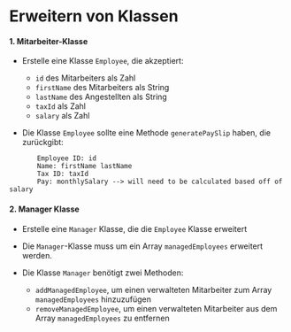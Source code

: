 # Erweitern von Klassen

#### 1. Mitarbeiter-Klasse

- Erstelle eine Klasse `Employee`, die akzeptiert:

  - `id` des Mitarbeiters als Zahl
  - `firstName` des Mitarbeiters als String
  - `lastName` des Angestellten als String
  - `taxId` als Zahl
  - `salary` als Zahl

- Die Klasse `Employee` sollte eine Methode `generatePaySlip` haben, die zurückgibt:

```
       Employee ID: id
       Name: firstName lastName
       Tax ID: taxId
       Pay: monthlySalary --> will need to be calculated based off of salary
```

#### 2. Manager Klasse

- Erstelle eine `Manager` Klasse, die die `Employee` Klasse erweitert

- Die `Manager`-Klasse muss um ein Array `managedEmployees` erweitert werden.

- Die Klasse `Manager` benötigt zwei Methoden:
  - `addManagedEmployee`, um einen verwalteten Mitarbeiter zum Array `managedEmployees` hinzuzufügen
  - `removeManagedEmployee`, um einen verwalteten Mitarbeiter aus dem Array `managedEmployees` zu entfernen
